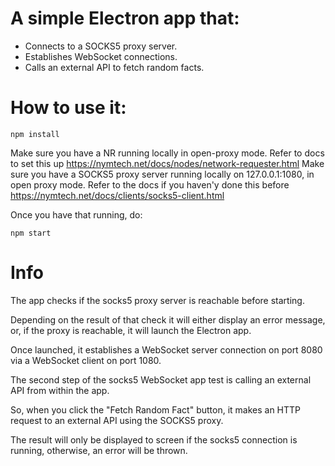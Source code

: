 # A simple Electron app that:

  - Connects to a SOCKS5 proxy server.
  - Establishes WebSocket connections.
  - Calls an external API to fetch random facts.

# How to use it:

    npm install

  Make sure you have a NR running locally in open-proxy mode. Refer to docs to set this up https://nymtech.net/docs/nodes/network-requester.html
  Make sure you have a SOCKS5 proxy server running locally on 127.0.0.1:1080, in open proxy mode. Refer to the docs if you haven'y done this before https://nymtech.net/docs/clients/socks5-client.html 
  
  Once you have that running, do:
    
    npm start

# Info #

  The app checks if the socks5 proxy server is reachable before starting. 
  
  Depending on the result of that check it will either display an error message, or, if the proxy is reachable, it will launch the Electron app.
  
  Once launched, it establishes a WebSocket server connection on port 8080 via a WebSocket client on port 1080.
  
  The second step of the socks5 WebSocket app test is calling an external API from within the app. 
  
  So, when you click the "Fetch Random Fact" button, it makes an HTTP request to an external API using the SOCKS5 proxy. 
  
  The result will only be displayed to screen if the socks5 connection is running, otherwise, an error will be thrown.
